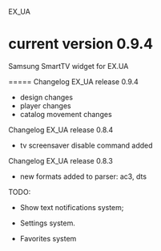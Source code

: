 EX_UA

current version 0.9.4
=====

Samsung SmartTV widget for EX.UA

=====
Changelog EX_UA release 0.9.4
- design changes
- player changes
- catalog movement changes


Changelog EX_UA release 0.8.4
- tv screensaver disable command added

Changelog EX_UA release 0.8.3
- new formats added to parser: ac3, dts


TODO:

- Show text notifications system;

- Settings system.

- Favorites system